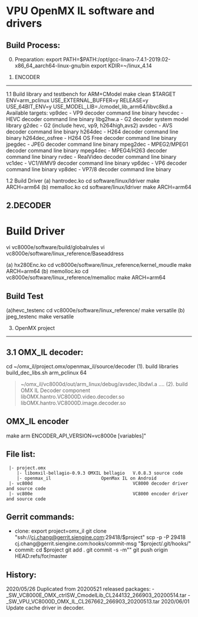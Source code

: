 VPU OpenMX IL software and drivers
=====================================
Build Process:
--------------
0. Preparation:
  export PATH=$PATH:/opt/gcc-linaro-7.4.1-2019.02-x86_64_aarch64-linux-gnu/bin
  export KDIR=~/linux_4.14

1. ENCODER
--------------
1.1 Build library and testbench for ARM+CModel
  make clean $TARGET ENV=arm_pclinux USE_EXTERNAL_BUFFER=y RELEASE=y USE_64BIT_ENV=y USE_MODEL_LIB=./cmodel_lib_arm64/libvc8kd.a
 Available targets:
  vp9dec          - VP9 decoder command line binary
  hevcdec         - HEVC decoder command line binary
  libg2hw.a       - G2 decoder system model library
  g2dec           - G2 (include hevc, vp9, h264high,avs2)
  avsdec          - AVS decoder command line binary
  h264dec         - H264 decoder command line binary
  h264dec_osfree  - H264 OS Free  decoder command line binary
  jpegdec         - JPEG decoder command line binary
  mpeg2dec        - MPEG2/MPEG1 decoder command line binary
  mpeg4dec        - MPEG4/H263 decoder command line binary
  rvdec           - RealVideo decoder command line binary
  vc1dec          - VC1/WMV9 decoder command line binary
  vp6dec          - VP6 decoder command line binary
  vp8dec          - VP7/8 decoder command line binary

1.2 Build Driver
(a) hantrodec.ko
  cd software/linux/ldriver
  make ARCH=arm64
(b) memalloc.ko
  cd software/linux/ldriver
  make ARCH=arm64

2.DECODER
------------
Build Driver
===============
vi vc8000e/software/build/globalrules
vi vc8000e/software/linux_reference/Baseaddress

(a) hx280Enc.ko
cd vc8000e/software/linux_reference/kernel_moudle
make ARCH=arm64
(b) memolloc.ko
cd vc8000e/software/linux_reference/memalloc
make ARCH=arm64

Build Test
-------------------
(a)hevc_testenc
cd vc8000e/software/linux_reference/
make versatile
(b) jpeg_testenc
make versatile

3. OpenMX project
-------------------
3.1 OMX_IL decoder:
--------------		
cd ~/omx_il/project.omx/openmax_il/source/decoder
(1). build libraries
build_dec_libs.sh arm_pclinux 64
> ~/omx_il/vc8000d/out/arm_linux/debug/avsdec,libdwl.a ....
(2). build OMX IL Decoder component
> libOMX.hantro.VC8000D.video.decoder.so
> libOMX.hantro.VC8000D.image.decoder.so

OMX_IL encoder
--------------
make arm ENCODER_API_VERSION=vc8000e [variables]"



File list:
----------
     |- project.omx
        |- libomxil-bellagio-0.9.3 OMXIL bellagio	V.0.8.3 source code
        |- openmax_il 					OpenMax IL on Android
     |- vc800d										VC8000 decoder driver and source code
     |- vc800e 										VC8000 encoder driver and source code

Gerrit commands:
----------------
* clone:
        export project=omx_il
        git clone "ssh://cj.chang@gerrit.siengine.com:29418/$project"
        scp -p -P 29418 cj.chang@gerrit.siengine.com:hooks/commit-msg "$project/.git/hooks/"
* commit:
        cd $project
        git add .
        git commit -s -m"<comments>"
        git push origin HEAD:refs/for/master

History:
---------
2020/05/26
    Duplicated from 20200521 released packages:
        - _SW_VC8000E_OMX_ctrlSW_CmodelLib_CL244132_266903_20200514.tar
        - _SW_VPU_VC8000D_OMX_IL_CL267662_266903_20200513.tar
2020/06/01
   Update cache driver in decoder.

